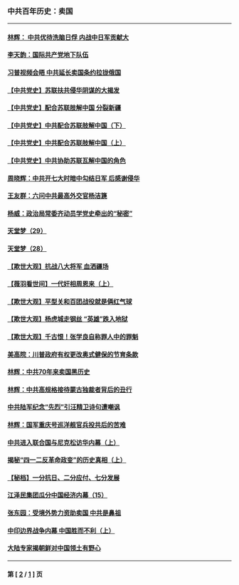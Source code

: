 ### 中共百年历史：卖国
---
#### [林辉： 中共优待洗脑日俘 内战中日军贡献大](../../pages/nf1176117/n13624644.md?05290430) 
#### [李天韵：国际共产党地下队伍](../../pages/nf1176117/n13611808.md?05290430) 
#### [习普视频会晤 中共延长卖国条约拉拢俄国](../../pages/nf1176117/n13060971.md?05290430) 
#### [【中共党史】苏联扶共侵华阴谋的大揭发](../../pages/nf1176117/n13056050.md?05290430) 
#### [【中共党史】配合苏联肢解中国 分裂新疆](../../pages/nf1176117/n13040700.md?05290430) 
#### [【中共党史】中共配合苏联肢解中国（下）](../../pages/nf1176117/n13035660.md?05290430) 
#### [【中共党史】中共配合苏联肢解中国（上）](../../pages/nf1176117/n13030262.md?05290430) 
#### [【中共党史】中共协助苏联瓦解中国的角色](../../pages/nf1176117/n13018109.md?05290430) 
#### [周晓辉：中共开七大时暗中勾结日军 后感谢侵华](../../pages/nf1176117/n12921960.md?05290430) 
#### [王友群：六问中共最高外交官杨洁篪](../../pages/nf1176117/n12836495.md?05290430) 
#### [杨威：政治局常委齐动员学党史牵出的“秘密”](../../pages/nf1176117/n12764642.md?05290430) 
#### [天堂梦（29）](../../pages/nf1176117/n12408465.md?05290430) 
#### [天堂梦（28）](../../pages/nf1176117/n12408309.md?05290430) 
#### [【欺世大观】抗战八大将军 血洒疆场](../../pages/nf1176117/n12357044.md?05290430) 
#### [【薇羽看世间】一代奸相周恩来（上）](../../pages/nf1176117/n12401109.md?05290430) 
#### [【欺世大观】平型关和百团战役就是俩红气球](../../pages/nf1176117/n12359157.md?05290430) 
#### [【欺世大观】杨虎城走钢丝 “英雄”跌入地狱](../../pages/nf1176117/n12358840.md?05290430) 
#### [【欺世大观】千古恨！张学良自称罪人中的罪魁](../../pages/nf1176117/n12358629.md?05290430) 
#### [美高院：川普政府有权更改奥式健保的节育条款](../../pages/nf1176117/n12242171.md?05290430) 
#### [林辉：中共70年来卖国黑历史](../../pages/nf1176117/n11552181.md?05290430) 
#### [林辉：中共高规格接待蒙古独裁者背后的丑行](../../pages/nf1176117/n11225005.md?05290430) 
#### [中共陆军纪念“先烈”引汪精卫诗句遭嘲讽](../../pages/nf1176117/n11153345.md?05290430) 
#### [林辉：国军重庆号巡洋舰官兵投共后的苦难](../../pages/nf1176117/n10997801.md?05290430) 
#### [中共进入联合国与尼克松访华内幕（上）](../../pages/nf1176117/n10138788.md?05290430) 
#### [揭秘“四一二反革命政变”的历史真相（上）](../../pages/nf1176117/n9996650.md?05290430) 
#### [【秘档】一分抗日、二分应付、七分发展](../../pages/nf1176117/n9331484.md?05290430) 
#### [江泽民集团瓜分中国经济内幕（15）](../../pages/nf1176117/n9268584.md?05290430) 
#### [张东园：受境外势力资助卖国 中共是鼻祖](../../pages/nf1176117/n9272480.md?05290430) 
#### [中印边界战争内幕 中国胜而不利（上）](../../pages/nf1176117/n9252458.md?05290430) 
#### [大陆专家揭朝鲜对中国领土有野心](../../pages/nf1176117/n9074056.md?05290430) 

---
#### 第 [ [2](./2.md?05290430) / [1](./1.md?05290430) ] 页
